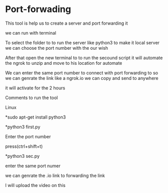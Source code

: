 # Port-forwading
This tool is help us to create a server and port forwarding it

we can run with terminal

To select the folder to to run the server like python3 to make it local server we can choose the port number with the our wish

After that open the new terminal to to run the secound script it will automate the ngrok to unzip and move to his location for automate

We can enter the same port number to connect with port forwarding to so we can genrate the link like a ngrok.io we can copy and send to anywhere 

it will activate for the 2 hours 


Comments to run the tool

Linux

*sudo apt-get install python3


*python3 first.py


Enter the port number


press(ctrl+shift+t)


*python3 sec.py


enter the same port numer


we can genrate the .io link to forwarding the link

I will upload the video on this 


